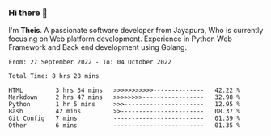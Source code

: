 ### Hi there 👋

I'm <b>Theis</b>. A passionate software developer from Jayapura, Who is currently focusing on Web platform development. Experience in Python Web Framework and Back end development using Golang.

 
 <!--START_SECTION:waka-->

```text
From: 27 September 2022 - To: 04 October 2022

Total Time: 8 hrs 28 mins

HTML         3 hrs 34 mins   >>>>>>>>>>>--------------   42.22 %
Markdown     2 hrs 47 mins   >>>>>>>>-----------------   32.98 %
Python       1 hr 5 mins     >>>----------------------   12.95 %
Bash         42 mins         >>-----------------------   08.37 %
Git Config   7 mins          -------------------------   01.39 %
Other        6 mins          -------------------------   01.35 %
```

<!--END_SECTION:waka-->
